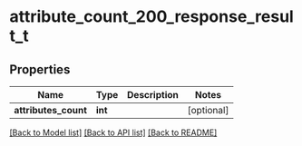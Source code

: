 # attribute_count_200_response_result_t

## Properties
Name | Type | Description | Notes
------------ | ------------- | ------------- | -------------
**attributes_count** | **int** |  | [optional] 

[[Back to Model list]](../README.md#documentation-for-models) [[Back to API list]](../README.md#documentation-for-api-endpoints) [[Back to README]](../README.md)


